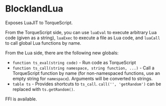 # BlocklandLua

Exposes LuaJIT to TorqueScript.

From the TorqueScript side, you can use `luaEval` to execute arbitrary Lua code (given as a string), `luaExec` to execute a file as Lua code, and `luaCall` to call global Lua functions by name.

From the Lua side, there are the following new globals:

* `function ts_eval(string code)` - Run code as TorqueScript
* `function ts_call(string namespace, string function, ...)` - Call a TorqueScript function by name (for non-namespaced functions, use an empty string for `namespace`). Arguments will be converted to strings.
* `table ts` - Provides shortcuts to `ts_call`. `call('', 'getRandom')` can be replaced with `ts.getRandom()`.

FFI is available.
